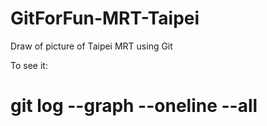 # GitForFun-MRT-Taipei
Draw of picture of Taipei MRT using Git

To see it:
# git log --graph --oneline --all
